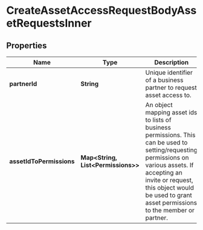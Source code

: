 

# CreateAssetAccessRequestBodyAssetRequestsInner


## Properties

| Name | Type | Description | Notes |
|------------ | ------------- | ------------- | -------------|
|**partnerId** | **String** | Unique identifier of a business partner to request asset access to. |  |
|**assetIdToPermissions** | **Map&lt;String, List&lt;Permissions&gt;&gt;** | An object mapping asset ids to lists of business permissions. This can be used to setting/requesting permissions on various assets. If accepting an invite or request, this object would be used to grant asset permissions to the member or partner.  |  |



